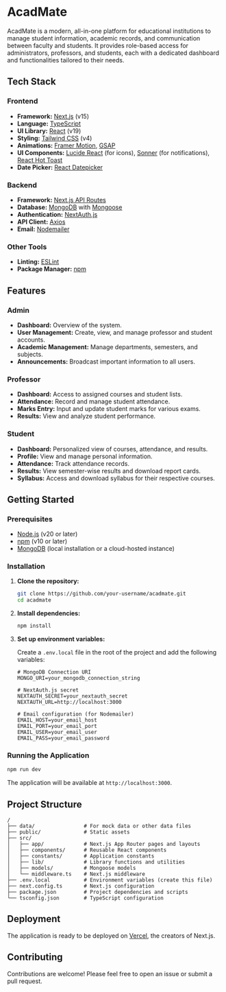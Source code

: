 # AcadMate

AcadMate is a modern, all-in-one platform for educational institutions to manage student information, academic records, and communication between faculty and students. It provides role-based access for administrators, professors, and students, each with a dedicated dashboard and functionalities tailored to their needs.

## Tech Stack

### Frontend

*   **Framework:** [Next.js](https://nextjs.org/) (v15)
*   **Language:** [TypeScript](https://www.typescriptlang.org/)
*   **UI Library:** [React](https://react.dev/) (v19)
*   **Styling:** [Tailwind CSS](https://tailwindcss.com/) (v4)
*   **Animations:** [Framer Motion](https://www.framer.com/motion/), [GSAP](https://gsap.com/)
*   **UI Components:** [Lucide React](https://lucide.dev/guide/packages/lucide-react) (for icons), [Sonner](https://sonner.emilkowal.ski/) (for notifications), [React Hot Toast](https://react-hot-toast.com/)
*   **Date Picker:** [React Datepicker](https://reactdatepicker.com/)

### Backend

*   **Framework:** [Next.js API Routes](https://nextjs.org/docs/pages/building-your-application/routing/api-routes)
*   **Database:** [MongoDB](https://www.mongodb.com/) with [Mongoose](https://mongoosejs.com/)
*   **Authentication:** [NextAuth.js](https://next-auth.js.org/)
*   **API Client:** [Axios](https://axios-http.com/)
*   **Email:** [Nodemailer](https://nodemailer.com/)

### Other Tools

*   **Linting:** [ESLint](https://eslint.org/)
*   **Package Manager:** [npm](https://www.npmjs.com/)

## Features

### Admin

*   **Dashboard:** Overview of the system.
*   **User Management:** Create, view, and manage professor and student accounts.
*   **Academic Management:** Manage departments, semesters, and subjects.
*   **Announcements:** Broadcast important information to all users.

### Professor

*   **Dashboard:** Access to assigned courses and student lists.
*   **Attendance:** Record and manage student attendance.
*   **Marks Entry:** Input and update student marks for various exams.
*   **Results:** View and analyze student performance.

### Student

*   **Dashboard:** Personalized view of courses, attendance, and results.
*   **Profile:** View and manage personal information.
*   **Attendance:** Track attendance records.
*   **Results:** View semester-wise results and download report cards.
*   **Syllabus:** Access and download syllabus for their respective courses.

## Getting Started

### Prerequisites

*   [Node.js](https://nodejs.org/en/) (v20 or later)
*   [npm](https://www.npmjs.com/) (v10 or later)
*   [MongoDB](https://www.mongodb.com/try/download/community) (local installation or a cloud-hosted instance)

### Installation

1.  **Clone the repository:**

    ```bash
    git clone https://github.com/your-username/acadmate.git
    cd acadmate
    ```

2.  **Install dependencies:**

    ```bash
    npm install
    ```

3.  **Set up environment variables:**

    Create a `.env.local` file in the root of the project and add the following variables:

    ```env
    # MongoDB Connection URI
    MONGO_URI=your_mongodb_connection_string

    # NextAuth.js secret
    NEXTAUTH_SECRET=your_nextauth_secret
    NEXTAUTH_URL=http://localhost:3000

    # Email configuration (for Nodemailer)
    EMAIL_HOST=your_email_host
    EMAIL_PORT=your_email_port
    EMAIL_USER=your_email_user
    EMAIL_PASS=your_email_password
    ```

### Running the Application

```bash
npm run dev
```

The application will be available at `http://localhost:3000`.

## Project Structure

```
/
├── data/                # For mock data or other data files
├── public/              # Static assets
├── src/
│   ├── app/             # Next.js App Router pages and layouts
│   ├── components/      # Reusable React components
│   ├── constants/       # Application constants
│   ├── lib/             # Library functions and utilities
│   ├── models/          # Mongoose models
│   └── middleware.ts    # Next.js middleware
├── .env.local           # Environment variables (create this file)
├── next.config.ts       # Next.js configuration
├── package.json         # Project dependencies and scripts
└── tsconfig.json        # TypeScript configuration
```

## Deployment

The application is ready to be deployed on [Vercel](https://vercel.com/), the creators of Next.js.

## Contributing

Contributions are welcome! Please feel free to open an issue or submit a pull request.